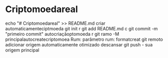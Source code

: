 # Criptomoedareal
echo "# Criptomoedareal" >> README.md
criar automaticamenteciptmoeda
git init
r
git add README.md
c
git commit -m "primeiro commit" autocriaçãoptomoeda
r
git ramo -M principalautocreatecriptomoea
Rum: parâmetro
rum: formatcreat 
git remoto adicionar origem
automaticamente otimizado
descansar
git push - sua origem principal
